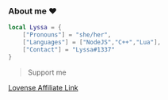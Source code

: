 ### About me ❤️

```lua
local Lyssa = {
    ["Pronouns"] = "she/her",
    ["Languages"] = ["NodeJS","C++","Lua"],
    ["Contact"] = "Lyssa#1337"
}
```

> Support me

[Lovense Affiliate Link](https://www.lovense.com/r/s8qaen)

